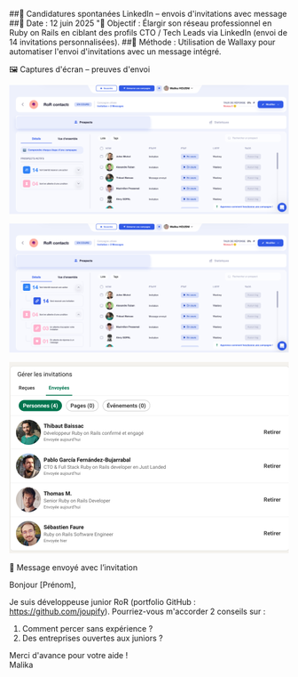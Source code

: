 ##🔹 Candidatures spontanées LinkedIn – envois d'invitations avec message
##📅 Date : 12 juin 2025
"🎯 Objectif : Élargir son réseau professionnel en Ruby on Rails en ciblant des profils CTO / Tech Leads via LinkedIn (envoi de 14 invitations personnalisées).
##📌 Méthode : Utilisation de Wallaxy pour automatiser l'envoi d'invitations avec un message intégré.

🖼️ Captures d'écran – preuves d'envoi


![Invitation LinkedIn](./images/Invitations_linkedin.png)

![Invitation LinkedIn](./images/Invitations_linkedin_2.png)

![Invitation LinkedIn](./images/linkedin_invitations_envoyees.png)



💬 Message envoyé avec l’invitation

Bonjour [Prénom],

Je suis développeuse junior RoR (portfolio GitHub : https://github.com/joupify).
Pourriez-vous m'accorder 2 conseils sur :

1. Comment percer sans expérience ?
2. Des entreprises ouvertes aux juniors ?

Merci d'avance pour votre aide !  
Malika
